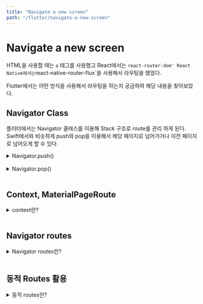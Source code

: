 ```yaml
---
title: "Navigate a new screen"
path: "/flutter/navigate-a-new-screen"
---
```

# Navigate a new screen

HTML을 사용할 때는 `a` 태그를 사용했고 React에서는 `react-router-dom' React Native에서는`react-native-router-flux\`을 사용해서 라우팅을 했었다.

Flutter에서는 어떤 방식을 사용해서 라우팅을 하는지 궁금하여 해당 내용을 찾아보았다.

## Navigator Class

플러터에서는 Navigator 클래스를 이용해 Stack 구조로 route를 관리 하게 된다. Swift에서와 비슷하게 push와 pop을 이용해서 해당 페이지로 넘어가거나 이전 페이지로 넘어오게 할 수 있다.

<details>
<summary>Navigator.push()</summary>
​
<br/>

```dart
Navigator.push(context, 
  MaterialPageRoute<void>(builder: (BuildContext context) {
    return NextPage();
  })
);
```

```dart
Navigator.push(context, MaterialPageRoute<void>(builder: (BuildContext context) => NextPage()));
```

```dart
_showNextPage(BuildContext context) => Navigator.push(context, MaterialPageRoute(builder: (context) => NextPage()));

_showNextPage(context);
```
</details>
<br/>

<details>
<summary>Navigator.pop()</summary>
​
<br/>

```dart
Navigator.pop(context)
```
</details>
<br/>

## Context, MaterialPageRoute
<details>
<summary>context란?</summary>
​
<br/>

플러터 내부에 Stateless Widget과 Stateful Widget외에도 다양한 객체가 존재하고 그 중 하나인 BuildContext에 접근할 때 필요하다. BuildContext 객체는 Widget 클래스의 build\(\) 메서드 인자로 넘어온다.

그냥 간단하게 화면 이동을 위해 BuildContext 객체가 필요하다고 생각하면 된다.

`MaterialPageRoute란?`

Material App의 룩앤필에 맞는 화면 전환을 해주는 클래스이다. 어떤 화면으로 이동할지 구체적은 내용을 정의할 수 있으며 인자로 BuildContext 객체를 받아 새로운 페이지에 해당하는\(`NextPage()`\) 위젯을 반환한다.
</details>
<br/>

## Navigator routes
<details>
<summary>Navigator routes란?</summary>
​
<br/>

MaterialApp 수준에서 페이지 경로를 지정하는 것이다. MaterialApp의 routes 속성으로 아래와 같이 지정할 수 있다.

```dart
MaterialApp(
  initialRoute: '/',
  routes: {
    '/': (context) => MainPage(),
    '/next': (context) => NextPage(),
  },
);
```

```dart
Navigator.pushNamed(context, '/');
```

```dart
Navigator.pop(context);
```
</details>
<br/>

## 동적 Routes 활용
<details>
<summary>동적 routes란?</summary>
​
<br/>
</details>
<br/>
